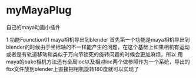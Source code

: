 # myMayaPlug
自己的maya动画小插件

1 功能Founction01 maya相机导出到blender
首先第一个功能是maya相机导出到blender的时候由于坐标轴的不一样能产生的问题，在这个基础上如果相机有运动或者是有轨道移动和类似于万向节锁死的旋转问题的时候会更加麻烦，所以
用maya的bake相机方法还有全局loc以及相对loc两个做参照作为一个系统，导出的fbx文件放到blender上直接把相机旋转180度就可以实现了
